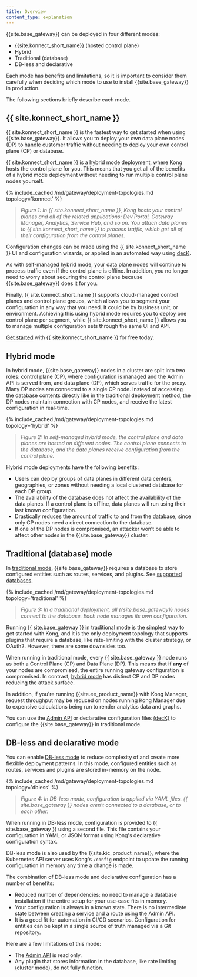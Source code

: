 ```yaml
---
title: Overview
content_type: explanation
---
```


{{site.base_gateway}} can be deployed in four different modes:

* {{site.konnect_short_name}} (hosted control plane)
* Hybrid
* Traditional (database)
* DB-less and declarative

Each mode has benefits and limitations, so it is important to consider them carefully when deciding which mode to use to install {{site.base_gateway}} in production. 

The following sections briefly describe each mode. 

## {{ site.konnect_short_name }}

{{ site.konnect_short_name }} is the fastest way to get started when using {{site.base_gateway}}. It allows you to deploy your own data plane nodes (DP) to handle customer traffic without needing to deploy your own control plane (CP) or database.

{{ site.konnect_short_name }} is a hybrid mode deployment, where Kong hosts the control plane for you. This means that you get all of the benefits of a hybrid mode deployment without needing to run multiple control plane nodes yourself.

{% include_cached /md/gateway/deployment-topologies.md topology='konnect' %}
<!-- vale on-->

> _Figure 1: In {{ site.konnect_short_name }}, Kong hosts your control planes and all of the related applications: Dev Portal, Gateway Manager, Analytics, Service Hub, and so on. You attach data planes to {{ site.konnect_short_name }} to process traffic, which get all of their configuration from the control planes._

Configuration changes can be made using the {{ site.konnect_short_name }} UI and configuration wizards, or applied in an automated way using [decK](/deck/latest/).

As with self-managed hybrid mode, your data plane nodes will continue to process traffic even if the control plane is offline. In addition, you no longer need to worry about securing the control plane because {{site.base_gateway}} does it for you.

Finally, {{ site.konnect_short_name }} supports cloud-managed control planes and control plane groups, which allows you to segment your configuration in any way that you need. It could be by business unit, or environment. Achieving this using hybrid mode requires you to deploy one control plane per segment, while {{ site.konnect_short_name }} allows you to manage multiple configuration sets through the same UI and API.

[Get started](https://cloud.konghq.com/register) with {{ site.konnect_short_name }} for free today.

## Hybrid mode

In hybrid mode, {{site.base_gateway}} nodes in a cluster are split into two roles: control plane
(CP), where configuration is managed and the Admin API is served from, and data
plane (DP), which serves traffic for the proxy. Many DP nodes are connected to a single CP node. Instead of accessing the database contents directly like in the
traditional deployment method, the DP nodes maintain connection with CP nodes,
and receive the latest configuration in real-time.

{% include_cached /md/gateway/deployment-topologies.md topology='hybrid' %}

> _Figure 2: In self-managed hybrid mode, the control plane and data planes are hosted on different nodes. The control plane connects to the database, and the data planes receive configuration from the control plane._

Hybrid mode deployments have the following benefits:

* Users can deploy groups of data planes in different data centers, geographies, or zones without needing a local clustered database for each DP group.
* The availability of the database does not affect the availability of the data planes. If a control plane is offline, data planes will run using their last known configuration.
* Drastically reduces the amount of traffic to and from the database, since only CP nodes need a direct connection to the database.
* If one of the DP nodes is compromised, an attacker won’t be able to affect other nodes in the {{site.base_gateway}} cluster.

## Traditional (database) mode

In [traditional mode](/gateway/{{page.release}}/production/deployment-topologies/traditional/), {{site.base_gateway}} requires a database to store configured entities such as routes, services, and plugins.
See [supported databases](/gateway/{{page.release}}/support/third-party/#data-stores).

{% include_cached /md/gateway/deployment-topologies.md topology='traditional' %}

> _Figure 3: In a traditional deployment, all {{site.base_gateway}} nodes connect to the database. Each node manages its own configuration._

Running {{ site.base_gateway }} in traditional mode is the simplest way to get started with Kong, and it is the only deployment topology that supports plugins that require a database, like rate-limiting with the cluster strategy, or OAuth2. However, there are some downsides too.

When running in traditional mode, every {{ site.base_gateway }} node runs as both a Control Plane (CP) and Data Plane (DP). This means that if **any** of your nodes are compromised, the entire running gateway configuration is compromised. In contrast, [hybrid mode](/gateway/{{page.release}}/production/deployment-topologies/hybrid-mode/) has distinct CP and DP nodes reducing the attack surface.

In addition, if you're running {{site.ee_product_name}} with Kong Manager, request throughput may be reduced on nodes running Kong Manager due to expensive calculations being run to render analytics data and graphs.

You can use the [Admin API](/gateway/{{page.release}}/admin-api/) or declarative configuration files [(decK)](/deck/latest/) to configure the {{site.base_gateway}} in traditional mode.

## DB-less and declarative mode

You can enable [DB-less mode](/gateway/{{page.release}}/production/deployment-topologies/db-less-and-declarative-config/) to reduce complexity of and create more flexible deployment patterns. In this mode, configured entities such as routes, services and plugins are stored in-memory on the node.

{% include_cached /md/gateway/deployment-topologies.md topology='dbless' %}

> _Figure 4: In DB-less mode, configuration is applied via YAML files. 
{{ site.base_gateway }} nodes aren't connected to a database, or to each other._

When running in DB-less mode, configuration is provided to {{ site.base_gateway }} using a second file. This file contains your configuration in YAML or JSON format using Kong's declarative configuration syntax.

DB-less mode is also used by the {{site.kic_product_name}}, where the Kubernetes API server uses Kong's `/config` endpoint to update the running configuration in memory any time a change is made.

The combination of DB-less mode and declarative configuration has a number
of benefits:

* Reduced number of dependencies: no need to manage a database installation
  if the entire setup for your use-case fits in memory.
* Your configuration is always in a known state. There is no intermediate 
  state between creating a service and a route using the Admin API.
* It is a good fit for automation in CI/CD scenarios. Configuration for
  entities can be kept in a single source of truth managed via a Git
  repository.

Here are a few limitations of this mode:

* The [Admin API](/gateway/{{page.release}}/admin-api/) is read only.
* Any plugin that stores information in the database, like rate limiting (cluster mode), do not fully function.
